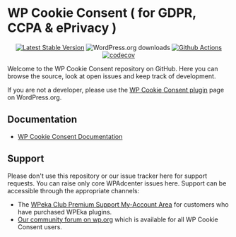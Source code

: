 # WP Cookie Consent ( for GDPR, CCPA & ePrivacy ) #

<p align="center">
<a href="https://wordpress.org/plugins/gdpr-cookie-consent/"><img src="https://img.shields.io/wordpress/plugin/v/gdpr-cookie-consent" alt="Latest Stable Version"></a>
<img src="https://img.shields.io/wordpress/plugin/dt/gdpr-cookie-consent" alt="WordPress.org downloads">
<a href="https://github.com/wpeka/gdpr-cookie-consent/actions/workflows/pr-code-coverage.yml"><img src="https://github.com/wpeka/gdpr-cookie-consent/actions/workflows/pr-code-coverage.yml/badge.svg" alt="Github Actions"></a>
<a href="https://codecov.io/gh/wpeka/gdpr-cookie-consent"><img src="https://codecov.io/gh/wpeka/gdpr-cookie-consent/branch/master/graph/badge.svg?token=qUqmTDVuDz" alt="codecov"></a>
</p>  

Welcome to the WP Cookie Consent repository on GitHub. Here you can browse the source, look at open issues and keep track of development.

If you are not a developer, please use the [WP Cookie Consent plugin](https://wordpress.org/plugins/gdpr-cookie-consent/) page on WordPress.org.

## Documentation
* [WP Cookie Consent Documentation](https://docs.wpeka.com/wp-gdpr-cookie-consent/)

## Support
Please don't use this repository or our issue tracker here for support requests. You can raise only core WPAdcenter issues here. Support can be accessible through the appropriate channels:
* The [WPeka Club Premium Support My-Account Area](https://club.wpeka.com/my-account/) for customers who have purchased WPEka plugins.
* [Our community forum on wp.org](https://wordpress.org/support/plugin/gdpr-cookie-consent/) which is available for all WP Cookie Consent users.
